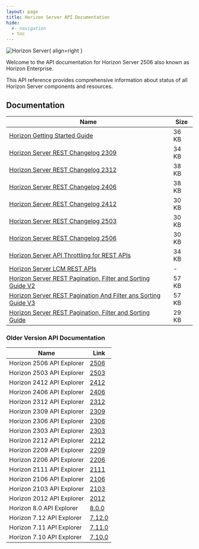 ```yaml
---
layout: page
title: Horizon Server API Documentation
hide:
  #- navigation
  - toc
---
```

![Horizon Server](../../../assets/logos/Horizon-v-lm.png){ align=right }

Welcome to the API documentation for Horizon Server 2506 also known as Horizon Enterprise.

This API reference provides comprehensive information about status of all Horizon Server components and resources.

## Documentation  

| Name | Size |
|---| --- |
| [Horizon Getting Started Guide](docs/HorizonServerGettingStarted.doc) | 36 KB |
| [Horizon Server REST Changelog 2309](docs/HorizonServerRESTChangelog2309.docx) | 34 KB |
| [Horizon Server REST Changelog 2312](docs/HorizonServerRESTChangelog2312.docx) | 38 KB |
| [Horizon Server REST Changelog 2406](docs/HorizonServerRESTChangelog2406.docx) | 38 KB |
| [Horizon Server REST Changelog 2412](docs/HorizonServerRESTChangelog2412.docx) | 30 KB |
| [Horizon Server REST Changelog 2503](docs/HorizonServerRESTChangelog2503.docx) | 30 KB |
| [Horizon Server REST Changelog 2506](docs/HorizonServerRESTChangelog2506.docx) | 30 KB |
| [Horizon Server API Throttling for REST APIs](docs/HorizonServerAPIThrottlingForRestAPIs.docx)| 34 KB |
| [Horizon Server LCM REST APIs](https://docs.omnissa.com/bundle/Horizon8InstallUpgrade/page/AutomatingUpgradesofConnectionServerWithLCMAPIs.html) | - |
| [Horizon Server REST Pagination, Filter and Sorting Guide V2](docs/HorizonServerRESTPaginationAndFilterGuideV2.doc) | 57 KB |
| [Horizon Server REST Pagination And Filter ans Sorting Guide V3](docs/HorizonServerRESTPaginationAndFilterGuideV3.doc) | 57 KB |
| [Horizon Server REST Pagination, Filter and Sorting Guide](docs/HorizonServerRESTPaginationFilterAndSortingGuide.docx) | 29 KB |

<swagger-ui src="versions/2506/rest-api-swagger-docs.json" />

### Older Version API Documentation

| Name                      | Link                               |
|---------------------------|------------------------------------|
| Horizon 2506 API Explorer | [2506](versions/2506/index.md)     |
| Horizon 2503 API Explorer | [2503](versions/2503/index.md)     |
| Horizon 2412 API Explorer | [2412](versions/2412/index.md)     |
| Horizon 2406 API Explorer | [2406](versions/2406/index.md)     |
| Horizon 2312 API Explorer | [2312](versions/2312/index.md)     |
| Horizon 2309 API Explorer | [2309](versions/2309/index.md)     |
| Horizon 2306 API Explorer | [2306](versions/2306/index.md)     |
| Horizon 2303 API Explorer | [2303](versions/2303/index.md)     |
| Horizon 2212 API Explorer | [2212](versions/2212/index.md)     |
| Horizon 2209 API Explorer | [2209](versions/2209/index.md)     |
| Horizon 2206 API Explorer | [2206](versions/2206/index.md)     |
| Horizon 2111 API Explorer | [2111](versions/2111/index.md)     |
| Horizon 2106 API Explorer | [2106](versions/2106/index.md)     |
| Horizon 2103 API Explorer | [2103](versions/2103/index.md)     |
| Horizon 2012 API Explorer | [2012](versions/2012/index.md)     |
| Horizon 8.0 API Explorer  | [8.0.0](versions/8.0.0/index.md)   |
| Horizon 7.12 API Explorer | [7.12.0](versions/7.12.0/index.md) |
| Horizon 7.11 API Explorer | [7.11.0](versions/7.11.0/index.md) |
| Horizon 7.10 API Explorer | [7.10.0](versions/7.10.0/index.md) |
